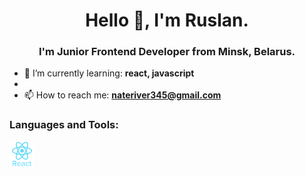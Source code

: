 <h1 align="center">Hello 👋, I'm Ruslan.</h1>
<h3 align="center">I'm  Junior Frontend Developer from Minsk, Belarus.</h3>

- 🌱 I’m currently learning:  **react, javascript**
- 
- 📫 How to reach me:  **nateriver345@gmail.com**

<h3 align="left">Languages and Tools:</h3>

<a href="https://reactjs.org/" target="_blank"> <img src="https://raw.githubusercontent.com/devicons/devicon/master/icons/react/react-original-wordmark.svg" alt="react" width="40" height="40"/> </a>

